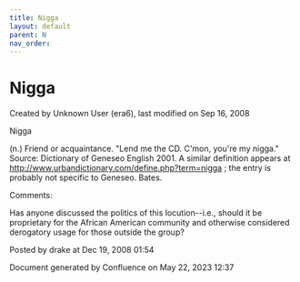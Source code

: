 ```yaml
---
title: Nigga
layout: default
parent: N
nav_order:
---
```


# Nigga

Created by  Unknown User (era6), last modified on Sep 16, 2008

Nigga

(n.) Friend or acquaintance. &quot;Lend me the CD. C'mon, you're my nigga.&quot; Source: Dictionary of Geneseo English 2001. A similar definition appears at http://www.urbandictionary.com/define.php?term=nigga ; the entry is probably not specific to Geneseo. Bates.

Comments:

Has anyone discussed the politics of this locution--i.e., should it be proprietary for the African American community and otherwise considered derogatory usage for those outside the group?

Posted by drake at Dec 19, 2008 01:54

Document generated by Confluence on May 22, 2023 12:37


